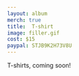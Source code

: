 ```yaml
---
layout: album
merch: true
title:  T-shirt
image: filler.gif
cost: $15
paypal: STJB9K2H73V8U
---
```

T-shirts, coming soon!
